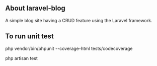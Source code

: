 ## About laravel-blog

A simple blog site having a CRUD feature using the Laravel framework.

## To run unit test

php vendor/bin/phpunit --coverage-html tests/codecoverage

php artisan test